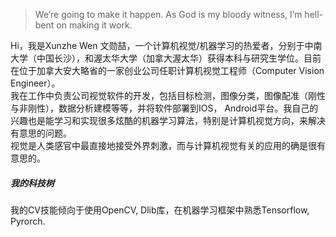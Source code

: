 > We’re going to make it happen. As God is my bloody witness, I’m hell-bent on making it work.

Hi，我是Xunzhe Wen 文勋喆，一个计算机视觉/机器学习的热爱者，分别于中南大学（中国长沙），和渥太华大学（加拿大渥太华）获得本科与研究生学位。目前在位于加拿大安大略省的一家创业公司任职计算机视觉工程师（Computer Vision Engineer）。<br>
我在工作中负责公司视觉软件的开发，包括目标检测，图像分类，图像配准（刚性与非刚性），数据分析建模等等，并将软件部署到IOS， Android平台。我自己的兴趣也是能学习和实现很多炫酷的机器学习算法，特别是计算机视觉方向，来解决有意思的问题。<br>
视觉是人类感官中最直接地接受外界刺激，而与计算机视觉有关的应用的确是很有意思的。<br>


##### 我的科技树

我的CV技能倾向于使用OpenCV, Dlib库，在机器学习框架中熟悉Tensorflow, Pyrorch. 




